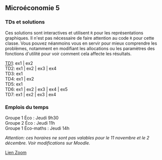 
## Microéconomie 5

### TDs et solutions

Ces solutions sont interactives et utilisent `R` pour les représentations graphiques.
Il n'est pas nécessaire de faire attention au code `R` pour cette classe.
Vous pouvez néanmoins vous en servir pour mieux comprendre les problèmes, notamment en modifiant les allocations ou les paramètres des fonctions d'utilité pour voir comment cela affecte les résultats.

[TD1](assets/TD2021/TD1.pdf):
     ex1 
  \| ex2  
TD2: ex1 
  \| ex2 
  \| ex3 
  \| ex4  
TD3: ex1  
TD4: ex1 
  \| ex2  
TD5: ex1  
TD6: ex1
  \| ex2
  \| ex3
  \| ex4
  \| ex5  
TD7: ex1
  \| ex2
  \| ex3
  \| ex4  

### Emplois du temps

Groupe 1 Éco : Jeudi 9h30  
Groupe 2 Éco : Jeudi 11h  
Groupe 1 Éco-maths : Jeudi 14h  

*Attention: ces horaires ne sont pas valables pour le 11 novembre et le 2 décembre. Voir modifications sur Moodle.*

[Lien Zoom](https://ut-capitole-fr.zoom.us/j/95728405507?pwd=b0hld29xM3M1TkE1M0dkbGkrZHhMUT09)



